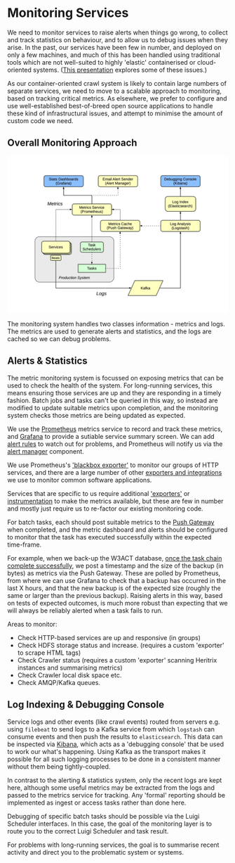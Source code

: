 Monitoring Services
===================

We need to monitor services to raise alerts when things go wrong, to collect and track statistics on behaviour, and to allow us to debug issues when they arise. In the past, our services have been few in number, and deployed on only a few machines, and much of this has been handled using traditional tools which are not well-suited to highly 'elastic' containerised or cloud-oriented systems. ([This presentation](https://www.youtube.com/watch?v=hCBGyLRJ1qo) explores some of these issues.)

As our container-oriented crawl system is likely to contain large numbers of separate services, we need to move to a scalable approach to monitoring, based on tracking critical metrics. As elsewhere, we prefer to configure and use well-established best-of-breed open source applications to handle these kind of infrastructural issues, and attempt to minimise the amount of custom code we need.

Overall Monitoring Approach
---------------------------

![Monitoring for Alerts, Statistics & Debugging](./drawings/ng-was-monitoring.jpg)

The monitoring system handles two classes information - metrics and logs. The metrics are used to generate alerts and statistics, and the logs are cached so we can debug problems.

Alerts & Statistics
-------------------

The metric monitoring system is focussed on exposing metrics that can be used to check the health of the system. For long-running services, this means ensuring those services are up and they are responding in a timely fashion. Batch jobs and tasks can't be queried in this way, so instead are modified to update suitable metrics upon completion, and the monitoring system checks those metrics are being updated as expected.

We use the [Prometheus](https://prometheus.io/) metrics service to record and track these metrics, and [Grafana](https://grafana.com/) to provide a sutiable service summary screen. We can add [alert rules](https://prometheus.io/docs/alerting/rules/) to watch out for problems, and Prometheus will notify us via the [alert manager](https://prometheus.io/docs/alerting/alertmanager/) component.

We use Prometheus's ['blackbox exporter'](https://github.com/prometheus/blackbox_exporter) to monitor our groups of HTTP services, and there are a large number of other [exporters and integrations](https://prometheus.io/docs/instrumenting/exporters/) we use to monitor common software applications.

Services that are specific to us require additional ['exporters'](https://prometheus.io/docs/instrumenting/writing_exporters/) or [instrumentation](https://prometheus.io/docs/instrumenting/clientlibs/) to make the metrics available, but these are few in number and mostly just require us to re-factor our existing monitoring code.

For batch tasks, each should post suitable metrics to the [Push Gateway](https://prometheus.io/docs/instrumenting/pushing/) when completed, and the metric dashboard and alerts should be configured to monitor that the task has executed successfully within the expected time-frame.

For example, when we back-up the W3ACT database, [once the task chain complete successfully](http://luigi.readthedocs.io/en/stable/tasks.html#events-and-callbacks), we post a timestamp and the size of the backup (in bytes) as metrics via the Push Gateway. These are polled by Prometheus, from where we can use Grafana to check that a backup has occurred in the last X hours, and that the new backup is of the expected size (roughly the same or larger than the previous backup). Raising alerts in this way, based on tests of expected outcomes, is much more robust than expecting that we will always be reliably alerted when a task fails to run.

Areas to monitor:

- Check HTTP-based services are up and responsive (in groups)
- Check HDFS storage status and increase. (requires a custom 'exporter' to scrape HTML tags)
- Check Crawler status (requires a custom 'exporter' scanning Heritrix instances and summarising metrics)
- Check Crawler local disk space etc.
- Check AMQP/Kafka queues.


Log Indexing & Debugging Console
--------------------------------

Service logs and other events (like crawl events) routed from servers e.g. using `filebeat` to send logs to a Kafka service from which `logstash` can consume events and then push the results to `elasticsearch`. This data can be inspected via [Kibana](https://www.elastic.co/products/kibana), which acts as a 'debugging console' that be used to work our what's happening. Using Kafka as the transport makes it possible for all such logging processes to be done in a consistent manner without them being tightly-coupled.

In contrast to the alerting & statistics system, only the recent logs are kept here, although some useful metrics may be extracted from the logs and passed to the metrics service for tracking. Any 'formal' reporting should be implemented as ingest or access tasks rather than done here.

Debugging of specific batch tasks should be possible via the Luigi Scheduler interfaces. In this case, the goal of the monitoring layer is to route you to the correct Luigi Scheduler and task result.

For problems with long-running services, the goal is to summarise recent activity and direct you to the problematic system or systems.


